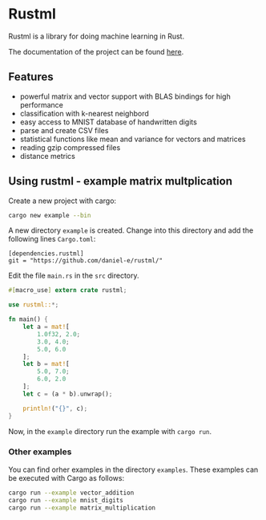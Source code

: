 # Rustml

Rustml is a library for doing machine learning in Rust. 

The documentation of the project can be found [here](http://daniel-e.github.io/rustml/rustml).

## Features 

* powerful matrix and vector support with BLAS bindings for high performance 
* classification with k-nearest neighbord
* easy access to MNIST database of handwritten digits
* parse and create CSV files
* statistical functions like mean and variance for vectors and matrices
* reading gzip compressed files
* distance metrics

## Using rustml - example matrix multplication

Create a new project with cargo:

```bash
cargo new example --bin
```

A new directory `example` is created. Change into this directory and add the following lines `Cargo.toml`:
```
[dependencies.rustml]
git = "https://github.com/daniel-e/rustml/"
```

Edit the file `main.rs` in the `src` directory.

```rust
#[macro_use] extern crate rustml;

use rustml::*;

fn main() {
    let a = mat![
        1.0f32, 2.0;
        3.0, 4.0;
        5.0, 6.0
    ];
    let b = mat![
        5.0, 7.0;
        6.0, 2.0
    ];
    let c = (a * b).unwrap();

    println!("{}", c);
}
```

Now, in the `example` directory run the example with `cargo run`.

### Other examples

You can find orher examples in the directory `examples`. These examples can be executed with
Cargo as follows:

```bash
cargo run --example vector_addition
cargo run --example mnist_digits
cargo run --example matrix_multiplication
``` 
